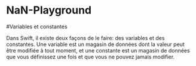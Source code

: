 # NaN-Playground

#Variables et constantes

Dans Swift, il existe deux façons de le faire: des variables et des constantes. Une variable est un magasin de données dont la valeur peut être modifiée à tout moment, et une constante est un magasin de données que vous définissez une fois et que vous ne pouvez jamais modifier.
